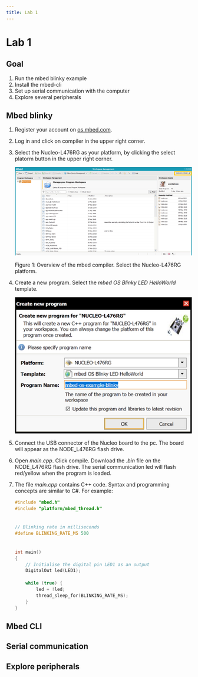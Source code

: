 ```yaml
---
title: Lab 1
---
```


# Lab 1

## Goal

1. Run the mbed blinky example
1. Install the mbed-cli
1. Set up serial communication with the computer
1. Explore several peripherals 

## Mbed blinky

1. Register your account on [os.mbed.com](https://os.mbed.com/).
1. Log in and click on compiler in the upper right corner.
1. Select the Nucleo-L476RG as your platform, by clicking the select platorm button in the upper right corner. 
    
    ![Mbed compiler overview](./assets/mbed.png)

    Figure 1: Overview of the mbed compiler. Select the Nucleo-L476RG platform.

1. Create a new program. Select the *mbed OS Blinky LED HelloWorld* template.

    ![Create a new program: Blinky LED](assets/newProgram.png)

1. Connect the USB connector of the Nucleo board to the pc. The board will appear as the NODE_L476RG flash drive.
1. Open *main.cpp*. Click compile. Download the *.bin* file on the NODE_L476RG flash drive. The serial communication led will flash red/yellow when the program is loaded.
1. The file *main.cpp* contains C++ code. Syntax and programming concepts are similar to C#. For example:

    ```cpp
    #include "mbed.h"
    #include "platform/mbed_thread.h"


    // Blinking rate in milliseconds
    #define BLINKING_RATE_MS 500


    int main()
    {
        // Initialise the digital pin LED1 as an output
        DigitalOut led(LED1);

        while (true) {
            led = !led;
            thread_sleep_for(BLINKING_RATE_MS);
        }
    }
    ```


## Mbed CLI

## Serial communication

## Explore peripherals


